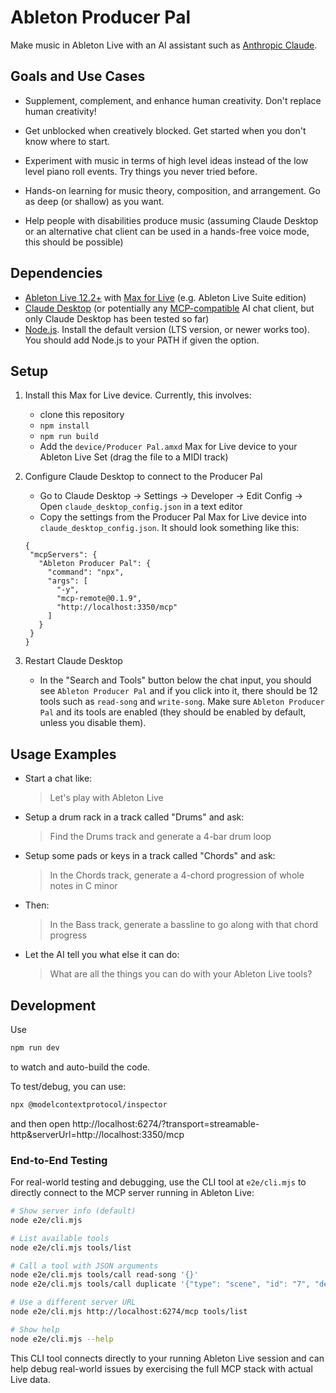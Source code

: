 # Ableton Producer Pal

Make music in Ableton Live with an AI assistant such as [Anthropic Claude](https://www.anthropic.com/claude).

## Goals and Use Cases

- Supplement, complement, and enhance human creativity. Don't replace human creativity!

- Get unblocked when creatively blocked. Get started when you don't know where to start.

- Experiment with music in terms of high level ideas instead of the low level piano roll events. Try things you never
  tried before.

- Hands-on learning for music theory, composition, and arrangement. Go as deep (or shallow) as you want.

- Help people with disabilities produce music (assuming Claude Desktop or an alternative chat client can be used in a
  hands-free voice mode, this should be possible)

## Dependencies

- [Ableton Live 12.2+](https://www.ableton.com/live/) with [Max for Live](https://www.ableton.com/live/max-for-live/)
  (e.g. Ableton Live Suite edition)
- [Claude Desktop](https://claude.ai/download) (or potentially any [MCP-compatible](https://modelcontextprotocol.io/) AI
  chat client, but only Claude Desktop has been tested so far)
- [Node.js](https://nodejs.org/). Install the default version (LTS version, or newer works too). You should add Node.js
  to your PATH if given the option.

## Setup

1. Install this Max for Live device. Currently, this involves:
   - clone this repository
   - `npm install`
   - `npm run build`
   - Add the `device/Producer Pal.amxd` Max for Live device to your Ableton Live Set (drag the file to a MIDI track)
2. Configure Claude Desktop to connect to the Producer Pal

   - Go to Claude Desktop → Settings → Developer → Edit Config → Open `claude_desktop_config.json` in a text editor
   - Copy the settings from the Producer Pal Max for Live device into `claude_desktop_config.json`. It should look
     something like this:

   ```
   {
    "mcpServers": {
      "Ableton Producer Pal": {
        "command": "npx",
        "args": [
          "-y",
          "mcp-remote@0.1.9",
          "http://localhost:3350/mcp"
        ]
      }
    }
   }
   ```

3. Restart Claude Desktop

   - In the "Search and Tools" button below the chat input, you should see `Ableton Producer Pal` and if you click into
     it, there should be 12 tools such as `read-song` and `write-song`. Make sure `Ableton Producer Pal` and its tools
     are enabled (they should be enabled by default, unless you disable them).

## Usage Examples

- Start a chat like:

  > Let's play with Ableton Live

- Setup a drum rack in a track called "Drums" and ask:

  > Find the Drums track and generate a 4-bar drum loop

- Setup some pads or keys in a track called "Chords" and ask:

  > In the Chords track, generate a 4-chord progression of whole notes in C minor

- Then:

  > In the Bass track, generate a bassline to go along with that chord progress

- Let the AI tell you what else it can do:

  > What are all the things you can do with your Ableton Live tools?

## Development

Use

```sh
npm run dev
```

to watch and auto-build the code.

To test/debug, you can use:

```sh
npx @modelcontextprotocol/inspector
```

and then open http://localhost:6274/?transport=streamable-http&serverUrl=http://localhost:3350/mcp

### End-to-End Testing

For real-world testing and debugging, use the CLI tool at `e2e/cli.mjs` to directly connect to the MCP server running in
Ableton Live:

```sh
# Show server info (default)
node e2e/cli.mjs

# List available tools
node e2e/cli.mjs tools/list

# Call a tool with JSON arguments
node e2e/cli.mjs tools/call read-song '{}'
node e2e/cli.mjs tools/call duplicate '{"type": "scene", "id": "7", "destination": "arrangement", "arrangementStartTime": "5|1"}'

# Use a different server URL
node e2e/cli.mjs http://localhost:6274/mcp tools/list

# Show help
node e2e/cli.mjs --help
```

This CLI tool connects directly to your running Ableton Live session and can help debug real-world issues by exercising
the full MCP stack with actual Live data.
